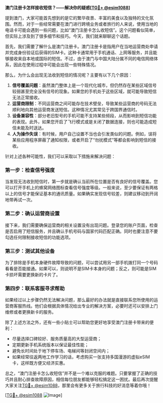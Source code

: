 **澳门注册卡怎样接收短信？——解决你的疑惑[[TG💪+ @esim1088](https://t.me/s/esim1088)]**

提到澳门，大家可能首先想到的是它的繁华夜景、丰富的美食以及独特的文化氛围。然而，对于一些经常需要在澳门进行跨境业务或者旅行的人来说，使用当地的电话卡可能会遇到一些问题，比如“澳门注册卡怎么收短信”。这个问题看似简单，但实际上涉及到了很多细节和技巧。今天，我们就来聊聊这个话题。

首先，我们需要了解什么是澳门注册卡。澳门注册卡是指用户在当地运营商处申请并完成身份验证后获得的SIM卡。这种卡通常用于手机通话、上网等服务，并且能够接收来自本地或国际的短信。不过，由于澳门与中国大陆分属不同的电信网络体系，因此在使用过程中可能会出现一些特殊情况。

那么，为什么会出现无法收到短信的情况呢？主要有以下几个原因：

1. **信号覆盖问题**：虽然澳门整体上是一个现代化城市，但仍然存在某些区域信号较弱甚至完全没有信号的现象。如果您的手机处于这些区域，就可能导致短信无法正常接收。
2. **运营商限制**：不同运营商之间可能存在技术壁垒，导致某些运营商的号码无法顺利地向其他运营商发送短信。这种情况尤其常见于跨国界通信时。
3. **设备兼容性**：部分老旧型号的手机可能不支持某些频段，从而影响到短信功能的表现。此外，如果您开启了飞行模式或是关闭了数据连接，则也可能造成短信未能及时送达。
4. **人为操作失误**：有时候，用户自己设置不当也会引发类似的问题。例如，误将某些应用程序屏蔽了通知权限，或者开启了“勿扰模式”等都会影响到短信的接收。

针对上述各种可能性，我们可以采取以下措施来解决问题：

### 第一步：检查信号强度
当发现无法收到短信时，第一步就是确认当前所在位置是否有良好的信号覆盖。您可以打开手机上的蜂窝网络图标查看信号强度等级。一般来说，至少要保证有两格以上的信号才能保证基本的通讯质量。如果确实发现信号较差，则建议移动到开阔地带再试一次。

### 第二步：确认运营商设置
接下来，我们需要确保运营商的相关设置没有出现问题。登录您的账户页面，检查是否启用了短信服务，并且确认手机号码与国家代码匹配正确。同时也要注意不要勾选任何限制接收短信的功能选项。

### 第三步：测试其他设备
为了排除是手机本身硬件故障导致的问题，可以尝试用另一部手机拨打同一个号码看看是否能接通。如果可以，则说明不是SIM卡本身的问题；反之，则可能是SIM卡损坏需要更换新的卡片了。

### 第四步：联系客服寻求帮助
如果经过以上步骤仍然无法解决问题，那么最好的办法就是直接联系您所使用的运营商客服热线。他们会根据具体情况给出专业的解决方案，必要时还可以安排上门维修或者更换新卡的服务。

除了上述方法之外，还有一些小贴士可以帮助您更好地享受澳门注册卡带来的便利：

- 尽量选择口碑较好、服务质量高的大型运营商；
- 定期更新手机系统版本以保证最佳性能；
- 避免长时间处于地下停车场、电梯间等封闭空间内；
- 如果经常往返两地工作学习的话，考虑购买一张支持多国漫游的虚拟eSIM卡，这样既方便又经济实惠。

总之，“澳门注册卡怎么收短信”并不是一个难以克服的难题。只要掌握了正确的技巧并且耐心排查故障原因，相信每位朋友都能够轻松搞定这一困扰。最后再次提醒大家关注[TG💪+ @esim1088](https://t.me/s/esim1088)，那里会有更多关于旅行科技的好消息等着你哦！

[[TG💪+ @esim1088](https://t.me/s/esim1088) ![Image](https://i.postimg.cc/4NQfJmqS/Snipaste-2025-05-13-00-14-12.png)]